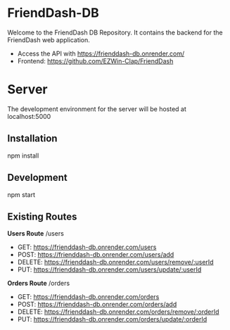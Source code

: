 # FriendDash-DB

Welcome to the FriendDash DB Repository. It contains the backend for the FriendDash web application.

- Access the API with https://frienddash-db.onrender.com/
- Frontend: https://github.com/EZWin-Clap/FriendDash

# Server

The development environment for the server will be hosted at localhost:5000

## Installation

npm install

## Development

npm start

## Existing Routes

**Users Route** /users

- GET: https://frienddash-db.onrender.com/users
- POST: https://frienddash-db.onrender.com/users/add
- DELETE: https://frienddash-db.onrender.com/users/remove/:userId
- PUT: https://frienddash-db.onrender.com/users/update/:userId

**Orders Route** /orders

- GET: https://frienddash-db.onrender.com/orders
- POST: https://frienddash-db.onrender.com/orders/add
- DELETE: https://frienddash-db.onrender.com/orders/remove/:orderId
- PUT: https://frienddash-db.onrender.com/orders/update/:orderId

